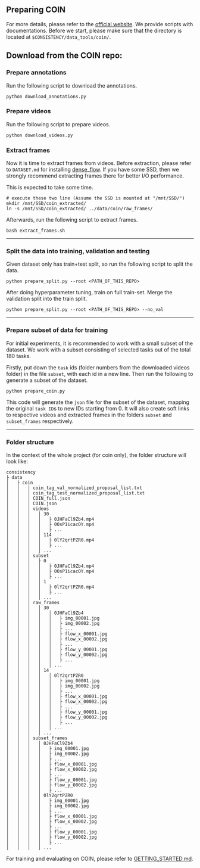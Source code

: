 ## Preparing COIN

For more details, please refer to the [official website](https://coin-dataset.github.io/). We provide scripts with documentations. Before we start, please make sure that the directory is located at `$CONSISTENCY/data_tools/coin/`.

## Download from the COIN repo: 
### Prepare annotations
Run the following script to download the annotations.
```
python download_annotations.py
```

### Prepare videos
Run the following script to prepare videos. 
```
python download_videos.py
```

### Extract frames
Now it is time to extract frames from videos. 
Before extraction, please refer to `DATASET.md` for installing [dense_flow](https://github.com/yjxiong/dense_flow).
If you have some SSD, then we strongly recommend extracting frames there for better I/O performance. 

This is expected to take some time.
```shell
# execute these two line (Assume the SSD is mounted at "/mnt/SSD/")
mkdir /mnt/SSD/coin_extracted/
ln -s /mnt/SSD/coin_extracted/ ../data/coin/raw_frames/
```
Afterwards, run the following script to extract frames.
```shell
bash extract_frames.sh
```

-------------------------------------------------------------
### Split the data into training, validation and testing

Given dataset only has train+test split, so run the following script to split the data.

```
python prepare_split.py --root <PATH_OF_THIS_REPO>
```

After doing hyperparameter tuning, train on full train-set. Merge the validation split into the train split.
```
python prepare_split.py --root <PATH_OF_THIS_REPO> --no_val 
```

-------------------------------------------------------

### Prepare subset of data for training
For initial experiments, it is recommended to work with a small subset of the dataset. We work with a subset consisting of selected tasks out of the total 180 tasks.

Firstly, put down the `task` ids (folder numbers from the downloaded videos folder) in the file `subset`, with each id in a new line. Then run the following to generate a subset of the dataset.

```
python prepare_coin.py
```

This code will generate the `json` file for the subset of the dataset, mapping the original `task ID`s to new IDs starting from 0. It will also create soft links to respective videos and extracted frames in the folders `subset` and `subset_frames` respectively.

----------------------------------

<!-- ### Fetching proposal files
Run the follow scripts to fetch pre-computed tag proposals.
```shell
bash fetch_tag_proposals.sh
``` -->

### Folder structure
In the context of the whole project (for coin only), the folder structure will look like: 

```
consistency
├ data
│   ├ coin
│   │   │ coin_tag_val_normalized_proposal_list.txt
│   │   │ coin_tag_test_normalized_proposal_list.txt
│   │   │ COIN_full.json
│   │   │ COIN.json
│   │   │ videos
│   │   │   │ 30
│   │   │   │   ├ 0JHFaCl9Zb4.mp4
│   │   │   │   ├ 0OsP1icacOY.mp4
│   │   │   │   ├ ...
│   │   │   │ 114
│   │   │   │   ├ 0lY2qrtPZR0.mp4
│   │   │   │   ├ ...
│   │   │   │ ...
│   │   │ subset
│   │   │   ├ 0
│   │   │   │   ├ 0JHFaCl9Zb4.mp4
│   │   │   │   ├ 0OsP1icacOY.mp4
│   │   │   │   ├ ...
│   │   │   │ 1
│   │   │   │   ├ 0lY2qrtPZR0.mp4
│   │   │   │   ├ ...
│   │   │   │ ...
│   │   │ raw_frames
│   │   │   │ 30
│   │   │   │   │ 0JHFaCl9Zb4
│   │   │   │   │   ├ img_00001.jpg
│   │   │   │   │   ├ img_00002.jpg
│   │   │   │   │   ├ ...
│   │   │   │   │   ├ flow_x_00001.jpg
│   │   │   │   │   ├ flow_x_00002.jpg
│   │   │   │   │   ├ ...
│   │   │   │   │   ├ flow_y_00001.jpg
│   │   │   │   │   ├ flow_y_00002.jpg
│   │   │   │   │   ├ ...
│   │   │   │   │ ...
│   │   │   │ 14
│   │   │   │   │ 0lY2qrtPZR0
│   │   │   │   │   ├ img_00001.jpg
│   │   │   │   │   ├ img_00002.jpg
│   │   │   │   │   ├ ...
│   │   │   │   │   ├ flow_x_00001.jpg
│   │   │   │   │   ├ flow_x_00002.jpg
│   │   │   │   │   ├ ...
│   │   │   │   │   ├ flow_y_00001.jpg
│   │   │   │   │   ├ flow_y_00002.jpg
│   │   │   │   │   ├ ...
│   │   │   │   │ ...
│   │   │   │ ...
│   │   │ subset_frames
│   │   │   │ 0JHFaCl9Zb4
│   │   │   │   ├ img_00001.jpg
│   │   │   │   ├ img_00002.jpg
│   │   │   │   ├ ...
│   │   │   │   ├ flow_x_00001.jpg
│   │   │   │   ├ flow_x_00002.jpg
│   │   │   │   ├ ...
│   │   │   │   ├ flow_y_00001.jpg
│   │   │   │   ├ flow_y_00002.jpg
│   │   │   │   ├ ...
│   │   │   │ 0lY2qrtPZR0
│   │   │   │   ├ img_00001.jpg
│   │   │   │   ├ img_00002.jpg
│   │   │   │   ├ ...
│   │   │   │   ├ flow_x_00001.jpg
│   │   │   │   ├ flow_x_00002.jpg
│   │   │   │   ├ ...
│   │   │   │   ├ flow_y_00001.jpg
│   │   │   │   ├ flow_y_00002.jpg
│   │   │   │   ├ ...
│   │   │   │ ...
```

For training and evaluating on COIN, please refer to [GETTING_STARTED.md](https://github.com/arpanmangal/consistency/blob/master/GETTING_STARTED.md).
